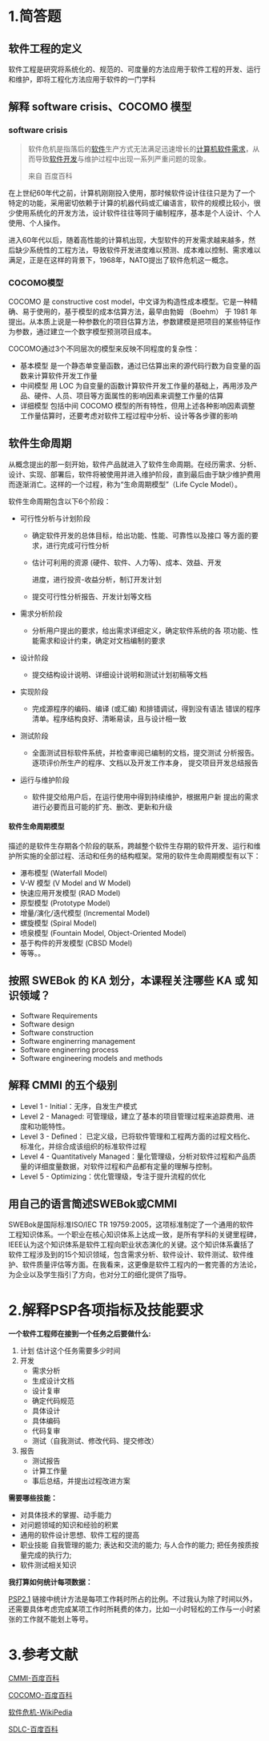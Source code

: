 # 1.简答题
## 软件工程的定义
软件工程是研究将系统化的、规范的、可度量的方法应用于软件工程的开发、运行和维护，即将工程化方法应用于软件的一门学科
## 解释 software crisis、COCOMO 模型
### software crisis

> 软件危机是指落后的[软件](https://baike.baidu.com/item/%E8%BD%AF%E4%BB%B6)生产方式无法满足迅速增长的[计算机软件](https://baike.baidu.com/item/%E8%AE%A1%E7%AE%97%E6%9C%BA%E8%BD%AF%E4%BB%B6)[需求](https://baike.baidu.com/item/%E9%9C%80%E6%B1%82)，从而导致[软件开发](https://baike.baidu.com/item/%E8%BD%AF%E4%BB%B6%E5%BC%80%E5%8F%91)与维护过程中出现一系列严重问题的现象。
>
>  来自 百度百科

在上世纪60年代之前，计算机刚刚投入使用，那时候软件设计往往只是为了一个特定的功能，采用密切依赖于计算的机器代码或汇编语言，软件的规模比较小，很少使用系统化的开发方法，设计软件往往等同于编制程序，基本是个人设计、个人使用、个人操作。

进入60年代以后，随着高性能的计算机出现，大型软件的开发需求越来越多，然后缺少系统性的工程方法，导致软件开发进度难以预测、成本难以控制、需求难以满足，正是在这样的背景下，1968年，NATO提出了软件危机这一概念。

### COCOMO模型

COCOMO 是 constructive cost model，中文译为构造性成本模型。它是一种精确、易于使用的，基于模型的成本估算方法，最早由勃姆 （Boehm） 于 1981 年提出。从本质上说是一种参数化的项目估算方法，参数建模是把项目的某些特征作为参数，通过建立一个数字模型预测项目成本。

COCOMO通过3个不同层次的模型来反映不同程度的复杂性：

* 基本模型
  是一个静态单变量函数，通过已估算出来的源代码行数为自变量的函数来计算软件开发工作量
* 中间模型
  用 LOC 为自变量的函数计算软件开发工作量的基础上，再用涉及产品、硬件、人员、项目等方面属性的影响因素来调整工作量的估算
* 详细模型
  包括中间 COCOMO 模型的所有特性，但用上述各种影响因素调整工作量估算时，还要考虑对软件工程过程中分析、设计等各步骤的影响

## 软件生命周期

从概念提出的那一刻开始，软件产品就进入了软件生命周期。在经历需求、分析、设计、实现、部署后，软件将被使用并进入维护阶段，直到最后由于缺少维护费用而逐渐消亡。这样的一个过程，称为“生命周期模型”（Life Cycle Model）。

软件生命周期包含以下6个阶段：

* 可行性分析与计划阶段

  * 确定软件开发的总体目标，给出功能、性能、可靠性以及接口 等方面的要求，进行完成可行性分析

  * 估计可利用的资源 (硬件、软件、人力等)、成本、效益、开发

    进度，进行投资-收益分析，制订开发计划

  * 提交可行性分析报告、开发计划等文档

* 需求分析阶段

  * 分析用户提出的要求，给出需求详细定义，确定软件系统的各 项功能、性能需求和设计约束，确定对文档编制的要求

* 设计阶段

  * 提交结构设计说明、详细设计说明和测试计划初稿等文档

* 实现阶段

  * 完成源程序的编码、编译 (或汇编) 和排错调试，得到没有语法 错误的程序清单。程序结构良好、清晰易读，且与设计相一致

* 测试阶段

  * 全面测试目标软件系统，并检查审阅已编制的文档，提交测试 分析报告。逐项评价所生产的程序、文档以及开发工作本身， 提交项目开发总结报告

* 运行与维护阶段

  * 软件提交给用户后，在运行使用中得到持续维护，根据用户新 提出的需求进行必要而且可能的扩充、删改、更新和升级

#### 软件生命周期模型

描述的是软件生存期各个阶段的联系，跨越整个软件生存期的软件开发、运行和维护所实施的全部过程、活动和任务的结构框架。常用的软件生命周期模型有以下：

* 瀑布模型 (Waterfall Model)
* V-W 模型 (V Model and W Model)
* 快速应用开发模型 (RAD Model)
* 原型模型 (Prototype Model)
* 增量/演化/迭代模型 (Incremental Model)
* 螺旋模型 (Spiral Model)
* 喷泉模型 (Fountain Model, Object-Oriented Model)
* 基于构件的开发模型 (CBSD Model)
* 等等。。

## 按照 SWEBok 的 KA 划分，本课程关注哪些 KA 或 知识领域？

* Software Requirements
* Software design
* Software construction
* Software enginerring management
* Software enginerring process
* Software engineering models and methods

## 解释 CMMI 的五个级别

* Level 1 - Initial：无序，自发生产模式
* Level 2 - Managed: 可管理级，建立了基本的项目管理过程来追踪费用、进度和功能特性。
* Level 3 - Defined： 已定义级，已将软件管理和工程两方面的过程文档化、标准化，并综合成该组织的标准软件过程
* Level 4 - Quantitatively Managed：量化管理级，分析对软件过程和产品质量的详细度量数据，对软件过程和产品都有定量的理解与控制。
* Level 5 - Optimizing：优化管理级，专注于提升流程的优化

## 用自己的语言简述SWEBok或CMMI

SWEBok是国际标准ISO/IEC TR 19759:2005，这项标准制定了一个通用的软件工程知识体系。一个职业在核心知识体系上达成一致，是所有学科的关键里程碑，IEEE认为这个知识体系是软件工程向职业状态演化的关键。这个知识体系囊括了软件工程涉及到的15个知识领域，包含需求分析、软件设计、软件测试、软件维护、软件质量评估等方面。在我看来，这更像是软件工程内的一套完善的方法论，为企业以及学生指引了方向，也对分工的细化提供了指导。

# 2.解释PSP各项指标及技能要求

**一个软件工程师在接到一个任务之后要做什么:**

1. 计划
   估计这个任务需要多少时间
2. 开发
   * 需求分析
   * 生成设计文档
   * 设计复审
   * 确定代码规范
   * 具体设计
   * 具体编码
   * 代码复审
   * 测试（自我测试、修改代码、提交修改）
3. 报告
   * 测试报告
   * 计算工作量
   * 事后总结，并提出过程改进方案

**需要哪些技能：**

* 对具体技术的掌握、动手能力
* 对问题领域的知识和经验的积累
* 通用的软件设计思想、软件工程的提高
* 职业技能
  自我管理的能力; 表达和交流的能力; 与人合作的能力; 把任务按质按量完成的执行力; 
* 软件测试相关知识

**我打算如何统计每项数据：**

[PSP2.1](http://www.cnblogs.com/xinz/archive/2011/10/22/2220872.html) 链接中统计方法是每项工作耗时所占的比例。不过我认为除了时间以外，还需要具体考虑完成某项工作时所耗费的体力，比如一小时轻松的工作与一小时紧张的工作就不能划上等号。



#  3.参考文献

[CMMI-百度百科](https://baike.baidu.com/item/CMMI/449025?fr=aladdin)

[COCOMO-百度百科](https://baike.baidu.com/item/Cocomo/3722011?fr=aladdin)

[软件危机-WikiPedia](https://zh.wikipedia.org/zh-hans/软件危机)	

[SDLC-百度百科](https://baike.baidu.com/item/sdlc/3738976?fr=aladdin)